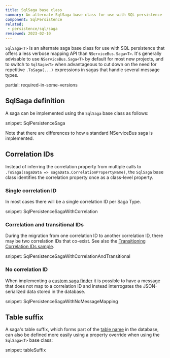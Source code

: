 ```yaml
---
title: SqlSaga base class
summary: An alternate SqlSaga base class for use with SQL persistence
component: SqlPersistence
related:
 - persistence/sql/saga
reviewed: 2023-02-10
---
```


`SqlSaga<T>` is an alternate saga base class for use with SQL persistence that offers a less verbose mapping API than `NServiceBus.Saga<T>`. It's generally advisable to use `NServiceBus.Saga<T>` by default for most new projects, and to switch to `SqlSaga<T>` when advantageous to cut down on the need for repetitive `.ToSaga(...)` expressions in sagas that handle several message types.

partial: required-in-some-versions

## SqlSaga definition

A saga can be implemented using the `SqlSaga` base class as follows:

snippet: SqlPersistenceSaga

Note that there are differences to how a standard NServiceBus saga is implemented.

## Correlation IDs

Instead of inferring the correlation property from multiple calls to `.ToSaga(sagaData => sagaData.CorrelationPropertyName)`, the `SqlSaga` base class identifies the correlation property once as a class-level property.

### Single correlation ID

In most cases there will be a single correlation ID per Saga Type.

snippet: SqlPersistenceSagaWithCorrelation

### Correlation and transitional IDs

During the migration from one correlation ID to another correlation ID, there may be two correlation IDs that co-exist. See also the [Transitioning Correlation IDs sample](/samples/sql-persistence/transitioning-correlation-ids).

snippet: SqlPersistenceSagaWithCorrelationAndTransitional

### No correlation ID

When implementing a [custom saga finder](/nservicebus/sagas/saga-finding.md) it is possible to have a message that does not map to a correlation ID and instead interrogates the JSON-serialized data stored in the database.

snippet: SqlPersistenceSagaWithNoMessageMapping

## Table suffix

A saga's table suffix, which forms part of the [table name](saga.md#table-structure-table-name) in the database, can also be defined more easily using a property override when using the `SqlSaga<T>` base class:

snippet: tableSuffix
